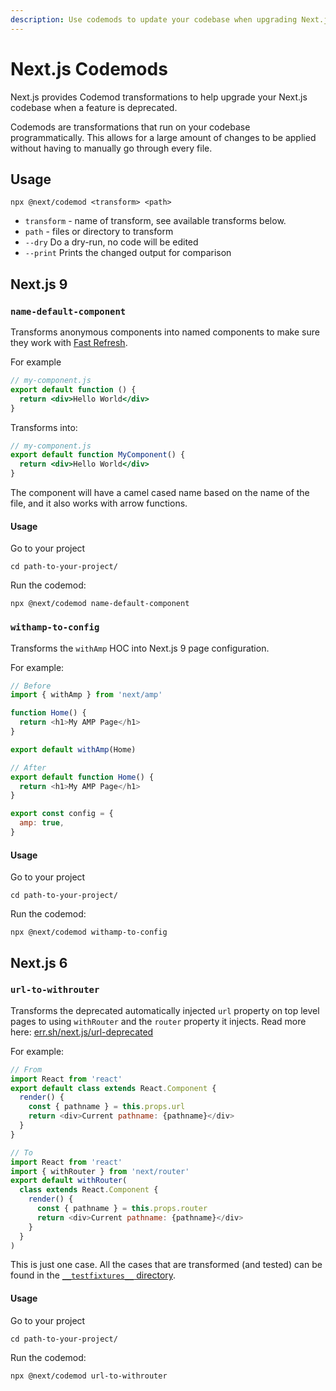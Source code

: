 ```yaml
---
description: Use codemods to update your codebase when upgrading Next.js to the latest version
---
```


# Next.js Codemods

Next.js provides Codemod transformations to help upgrade your Next.js codebase when a feature is deprecated.

Codemods are transformations that run on your codebase programmatically. This allows for a large amount of changes to be applied without having to manually go through every file.

## Usage

`npx @next/codemod <transform> <path>`

- `transform` - name of transform, see available transforms below.
- `path` - files or directory to transform
- `--dry` Do a dry-run, no code will be edited
- `--print` Prints the changed output for comparison

## Next.js 9

### `name-default-component`

Transforms anonymous components into named components to make sure they work with [Fast Refresh](https://nextjs.org/blog/next-9-4#fast-refresh).

For example

```jsx
// my-component.js
export default function () {
  return <div>Hello World</div>
}
```

Transforms into:

```jsx
// my-component.js
export default function MyComponent() {
  return <div>Hello World</div>
}
```

The component will have a camel cased name based on the name of the file, and it also works with arrow functions.

#### Usage

Go to your project

```
cd path-to-your-project/
```

Run the codemod:

```
npx @next/codemod name-default-component
```

### `withamp-to-config`

Transforms the `withAmp` HOC into Next.js 9 page configuration.

For example:

```js
// Before
import { withAmp } from 'next/amp'

function Home() {
  return <h1>My AMP Page</h1>
}

export default withAmp(Home)
```

```js
// After
export default function Home() {
  return <h1>My AMP Page</h1>
}

export const config = {
  amp: true,
}
```

#### Usage

Go to your project

```
cd path-to-your-project/
```

Run the codemod:

```
npx @next/codemod withamp-to-config
```

## Next.js 6

### `url-to-withrouter`

Transforms the deprecated automatically injected `url` property on top level pages to using `withRouter` and the `router` property it injects. Read more here: [err.sh/next.js/url-deprecated](https://err.sh/next.js/url-deprecated)

For example:

```js
// From
import React from 'react'
export default class extends React.Component {
  render() {
    const { pathname } = this.props.url
    return <div>Current pathname: {pathname}</div>
  }
}
```

```js
// To
import React from 'react'
import { withRouter } from 'next/router'
export default withRouter(
  class extends React.Component {
    render() {
      const { pathname } = this.props.router
      return <div>Current pathname: {pathname}</div>
    }
  }
)
```

This is just one case. All the cases that are transformed (and tested) can be found in the [`__testfixtures__` directory](./transforms/__testfixtures__/url-to-withrouter).

#### Usage

Go to your project

```
cd path-to-your-project/
```

Run the codemod:

```
npx @next/codemod url-to-withrouter
```
